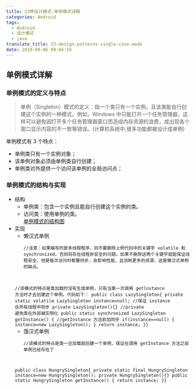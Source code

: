 ```yaml
---
title: 23种设计模式-单例模式详解
categories: Android
tags:
  - Android
  - 设计模式
  - java
translate_title: 23-design-patterns-single-case-mode
date: 2019-08-06 09:04:19
---
```

## 单例模式详解
### 单例模式的定义与特点
>单例（Singleton）模式的定义：指一个类只有一个实例，且该类能自行创建这个实例的一种模式。例如，Windows 中只能打开一个任务管理器，这样可以避免因打开多个任务管理器窗口而造成内存资源的浪费，或出现各个窗口显示内容的不一致等错误。(计算机系统中,很多功能都被设计成单例)</br>
<!--more-->
单例模式有 3 个特点：

- 单例类只有一个实例对象；
- 该单例对象必须由单例类自行创建；
- 单例类对外提供一个访问该单例的全局访问点；
### 单例模式的结构与实现
- 结构
	- 单例类：包含一个实例且能自行创建这个实例的类。
	- 访问类：使用单例的类。</br>
	[单例模式的结构图](java-design-pattern-23-patterns/2019-08-06-02.png)
- 实现
	- 懒汉式单例
		<pre><code>//注意：如果编写的是多线程程序，则不要删除上例代码中的关键字 volatile 和 synchronized，否则将存在线程非安全的问题。如果不删除这两个关键字就能保证线程安全，但是每次访问时都要同步，会影响性能，且消耗更多的资源，这是懒汉式单例的缺点。
	//该模式的特点是类加载时没有生成单例，只有当第一次调用 getlnstance 方法时才去创建这个单例。代码如下：
	public class LazySingleton{
    private static volatile LazySingleton instance=null;    //保证 instance 在所有线程中同步
    private LazySingleton(){}    //private 避免类在外部被实例化
    public static synchronized LazySingleton getInstance()
    {
        //getInstance 方法前加同步
        if(instance==null)
        {
            instance=new LazySingleton();
        }
        return instance;
    }}
		</pre></code>
	- 饿汉式单例
		<pre><code>//该模式的特点是类一旦加载就创建一个单例，保证在调用 getInstance 方法之前单例已经存在了
	public class HungrySingleton{
    private static final HungrySingleton instance=new HungrySingleton();
    private HungrySingleton(){}
    public static HungrySingleton getInstance()
    {
        return instance;
    }}
		</pre></code>